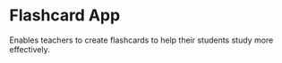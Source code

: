 # Flashcard App

Enables teachers to create flashcards to help their students study more effectively.